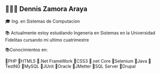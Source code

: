👨🏽‍💻 Dennis Zamora Araya
---------------------------------------------------------------------------------------------------------------------------------------

🎓 Ing. en Sistemas de Computacion

📚 Actualmente estoy estudiando Ingeneria en Sistemas en la Universidad Fidelitas cursando mi ultimo cuatrimestre

📚Conocimientos en:

📌PHP              📌HTML5
📌.Net FrameWork   📌CSS3
📌.net Core        📌Selenium
📌Java             📌TestNG
📌MySQL            📌JUnit
📌Oracle           📌JMetter
📌SQL Server       📌Drupal








